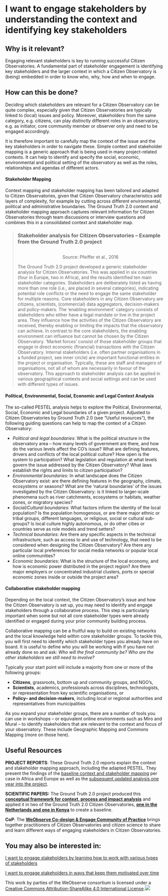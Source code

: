# I want to engage stakeholders by understanding the context and identifying key stakeholders

## Why is it relevant?

Engaging relevant stakeholders is key to running successful Citizen Observatories. A fundamental part of stakeholder engagement is identifying key stakeholders and the larger context in which a Citizen Observatory is (being) embedded in order to know who, why, how and when to engage.

## How can this be done?

Deciding which stakeholders are relevant for a Citizen Observatory can be quite complex, especially given that Citizen Observatories are typically linked to (local) issues and policy. Moreover, stakeholders from the same category, e.g. citizens, can play distinctly different roles in an observatory, e.g. as initiator, core community member or observer only and need to be engaged accordingly.

It is therefore important to carefully map the context of the issue and the key stakeholders in order to navigate these. Simple context and stakeholder mapping is a generic approach that is being used in many project-related contexts. It can help to identify and specify the social, economic, environmental and political setting of the observatory as well as the roles, relationships and agendas of different actors.

#### **Stakeholder Mapping**

Context mapping and stakeholder mapping has been tailored and adapted to Citizen Observatories, given that Citizen Observatory characteristics add layers of complexity, for example by cutting across different environmental, political and administrative boundaries. The Ground Truth 2.0 context and stakeholder mapping approach captures relevant information for Citizen Observatories through team discussions or interview questions and combines this in a consolidated context and stakeholder map.

> ### Stakeholder analysis for Citizen Observatories – Example from the Ground Truth 2.0 project
>
> <p align="center"><img src="https://www.weobserve.eu/wp-content/uploads/2021/03/Cookbook9.png" alt=""></p>
>
> <p align="center">Source: Pfeiffer et al., 2016</p>
>
> The Ground Truth 2.0 project developed a generic stakeholder analysis for Citizen Observatories. This was applied in six countries (four in Europe, two in Africa), and the results identified ten main stakeholder categories. Stakeholders are deliberately listed as having more than one role (i.e., are placed in several categories), indicating potential role conflicts or the need to engage the same stakeholder for multiple reasons. Core stakeholders in any Citizen Observatory are citizens, scientists, (commercial) data aggregators, decision-makers and policy-makers. The ‘enabling environment’ category consists of stakeholders who either have a legal mandate or live in the project area. They influence how the activities of the Citizen Observatory are received, thereby enabling or limiting the impacts that the observatory can achieve. In contrast to the core stakeholders, the enabling environment can influence but cannot be chosen by the Citizen Observatory. ‘Market forces’ consist of those stakeholder groups that engage in direct economic (financial) transactions with the Citizen Observatory. Internal stakeholders (i.e. often partner organisations in a funded project, see inner circle) are important functional entities in the project or organisation. Typically, these are staff and managers of organisations, not all of whom are necessarily in favour of the observatory. This approach to stakeholder analysis can be applied in various geographical contexts and social settings and can be used with different types of issues.

#### **Political, Environmental, Social, Economic and Legal Context Analysis**

The so-called PESTEL analysis helps to explore the Political, Environmental, Social, Economic and Legal boundaries of a given project. Adjusted to Citizen Observatories by Ground Truth 2.0 (see “Useful resources”), the following guiding questions can help to map the context of a Citizen Observatory:

* _Political and legal boundaries_: What is the political structure in the observatory area – how many levels of government are there, and how do the various levels affect the CO’s issue? What are defining features, drivers and conflicts of the local political culture? How open is the system to participation? What legislation and regulation at what levels govern the issue addressed by the Citizen Observatory? What laws establish the rights and limits to citizen participation?
* _Environmental boundaries_: In what landscape does the Citizen Observatory exist: are there defining features in the geography, climate, ecosystems or seasons? What are the ‘natural boundaries’ of the issues investigated by the Citizen Observatory: is it linked to larger-scale phenomena such as river catchments, ecosystems or habitats, weather zones, or migratory species?
* _Social/Cultural boundaries_: What factors inform the identity of the local population? Is the population homogenous, or are there major ethnic or tribal groups, different languages, or religious, social or cultural sub-groups? Is local culture highly autonomous, or do other cities or countries serve as role models and trend setters?
* _Technical boundaries_: Are there any specific aspects in the technical infrastructure, such as access to and use of technology, that need to be considered when designing the Citizen Observatory? Are there any particular local preferences for social media networks or popular local online communities?
* _Economic boundaries_: What is the structure of the local economy, and how is economic power distributed in the project region? Are there major employers or concentrated industrial clusters, ports or special economic zones inside or outside the project area?

#### **Collaborative stakeholder mapping**

Depending on the local context, the Citizen Observatory’s issue and how the Citizen Observatory is set up, you may need to identify and engage stakeholders through a collaborative process. This step is particularly important when some but not all core stakeholder types were already identified or engaged during your prior community building process.

Collaborative mapping can be a fruitful way to build on existing networks and the local knowledge held within core stakeholder groups. To tackle this, you will first need to identify which stakeholder types you already have on board. It is useful to define who you will be working with if you have not already done so and ask: _Who will the final community be? Who are the other stakeholders we still need to involve?_

Typically your start point will include a majority from one or more of the following groups:

* **Citizens**, grassroots, bottom up and community groups, and NGO’s,
* **Scientists**, academics, professionals across disciplines, technologists, or representation from key scientific organisations, or
* **Policy– and decision-makers**, including local or regional authorities and representatives from municipalities

As you expand your stakeholder groups, there are a number of tools you can use in workshops – or equivalent online environments such as Miro and Mural – to identify stakeholders that are relevant to the context and focus of your observatory. These include Geographic Mapping and Commons Mapping (more on those here).

## Useful Resources

**PROJECT REPORTS**: These Ground Truth 2.0 reports explain the context and stakeholder mapping approach, including the adapted PESTEL. They present the findings of the [baseline context and stakeholder mapping](https://gt20.eu/knowledge-base/deliverable-d1-1-initial-stakeholder-analysis-of-the-demonstration-cases/) per case in Africa and Europe as well as the [subsequent updated analysis one year into the project](https://gt20.eu/knowledge-base/deliverable-d1-2-updated-stakerholder-analysis-of-the-demonstration-cases/).

**SCIENTIFIC PAPERS:** The Ground Truth 2.0 project produced this [**conceptual framework for context, process and impact analysis**](https://www.sciencedirect.com/science/article/pii/S0022169419307607?via%3Dihub) and applied it in two of the Ground Truth 2.0 Citizen Observatories, [**one in the Netherlands and one in Kenya**](https://www.sciencedirect.com/science/article/pii/S0022169419308790?via%3Dihub) to create a baseline.

**CoP**: The [**WeObserve Co-design & Engage Community of Practice**](https://www.weobserve.eu/weobserve-cop1-co-creating-citizen-observatories-and-engaging-citizens/) brings together practitioners of Citizen Observatories and citizen science to share and learn different ways of engaging stakeholders in Citizen Observatories.

## You may also be interested in:

[I want to engage stakeholders by learning how to work with various types of stakeholders](https://app.gitbook.com/o/-LbbpkbPn14_lT165GF4/s/xhdGyRLggMekKhjUZVP1/~/changes/7/creating-and-running-a-citizen-observatory/i-want-to-engage-stakeholders-by-learning-how-to-work-with-various-types-of-stakeholders)

[I want to engage stakeholders in ways that keep them motivated over time](https://app.gitbook.com/o/-LbbpkbPn14_lT165GF4/s/xhdGyRLggMekKhjUZVP1/~/changes/7/creating-and-running-a-citizen-observatory/i-want-to-engage-stakeholders-in-ways-that-keep-them-motivated-over-time)



This work by parties of the WeObserve consortium is licensed under a [Creative Commons Attribution-ShareAlike 4.0 International License](https://creativecommons.org/licenses/by-sa/2.0/).![](https://www.weobserve.eu/wp-content/uploads/2021/03/CC.png)
